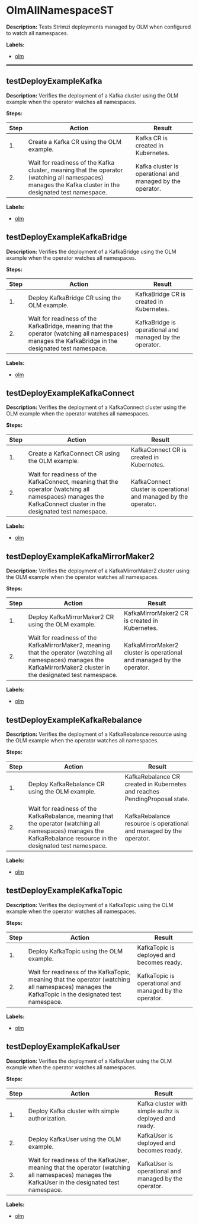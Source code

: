 # OlmAllNamespaceST

**Description:** Tests Strimzi deployments managed by OLM when configured to watch all namespaces.

**Labels:**

* [olm](labels/olm.md)

<hr style="border:1px solid">

## testDeployExampleKafka

**Description:** Verifies the deployment of a Kafka cluster using the OLM example when the operator watches all namespaces.

**Steps:**

| Step | Action | Result |
| - | - | - |
| 1. | Create a Kafka CR using the OLM example. | Kafka CR is created in Kubernetes. |
| 2. | Wait for readiness of the Kafka cluster, meaning that the operator (watching all namespaces) manages the Kafka cluster in the designated test namespace. | Kafka cluster is operational and managed by the operator. |

**Labels:**

* [olm](labels/olm.md)


## testDeployExampleKafkaBridge

**Description:** Verifies the deployment of a KafkaBridge using the OLM example when the operator watches all namespaces.

**Steps:**

| Step | Action | Result |
| - | - | - |
| 1. | Deploy KafkaBridge CR using the OLM example. | KafkaBridge CR is created in Kubernetes. |
| 2. | Wait for readiness of the KafkaBridge, meaning that the operator (watching all namespaces) manages the KafkaBridge in the designated test namespace. | KafkaBridge is operational and managed by the operator. |

**Labels:**

* [olm](labels/olm.md)


## testDeployExampleKafkaConnect

**Description:** Verifies the deployment of a KafkaConnect cluster using the OLM example when the operator watches all namespaces.

**Steps:**

| Step | Action | Result |
| - | - | - |
| 1. | Create a KafkaConnect CR using the OLM example. | KafkaConnect CR is created in Kubernetes. |
| 2. | Wait for readiness of the KafkaConnect, meaning that the operator (watching all namespaces) manages the KafkaConnect cluster in the designated test namespace. | KafkaConnect cluster is operational and managed by the operator. |

**Labels:**

* [olm](labels/olm.md)


## testDeployExampleKafkaMirrorMaker2

**Description:** Verifies the deployment of a KafkaMirrorMaker2 cluster using the OLM example when the operator watches all namespaces.

**Steps:**

| Step | Action | Result |
| - | - | - |
| 1. | Deploy KafkaMirrorMaker2 CR using the OLM example. | KafkaMirrorMaker2 CR is created in Kubernetes. |
| 2. | Wait for readiness of the KafkaMirrorMaker2, meaning that the operator (watching all namespaces) manages the KafkaMirrorMaker2 cluster in the designated test namespace. | KafkaMirrorMaker2 cluster is operational and managed by the operator. |

**Labels:**

* [olm](labels/olm.md)


## testDeployExampleKafkaRebalance

**Description:** Verifies the deployment of a KafkaRebalance resource using the OLM example when the operator watches all namespaces.

**Steps:**

| Step | Action | Result |
| - | - | - |
| 1. | Deploy KafkaRebalance CR using the OLM example. | KafkaRebalance CR created in Kubernetes and reaches PendingProposal state. |
| 2. | Wait for readiness of the KafkaRebalance, meaning that the operator (watching all namespaces) manages the KafkaRebalance resource in the designated test namespace. | KafkaRebalance resource is operational and managed by the operator. |

**Labels:**

* [olm](labels/olm.md)


## testDeployExampleKafkaTopic

**Description:** Verifies the deployment of a KafkaTopic using the OLM example when the operator watches all namespaces.

**Steps:**

| Step | Action | Result |
| - | - | - |
| 1. | Deploy KafkaTopic using the OLM example. | KafkaTopic is deployed and becomes ready. |
| 2. | Wait for readiness of the KafkaTopic, meaning that the operator (watching all namespaces) manages the KafkaTopic in the designated test namespace. | KafkaTopic is operational and managed by the operator. |

**Labels:**

* [olm](labels/olm.md)


## testDeployExampleKafkaUser

**Description:** Verifies the deployment of a KafkaUser using the OLM example when the operator watches all namespaces.

**Steps:**

| Step | Action | Result |
| - | - | - |
| 1. | Deploy Kafka cluster with simple authorization. | Kafka cluster with simple authz is deployed and ready. |
| 2. | Deploy KafkaUser using the OLM example. | KafkaUser is deployed and becomes ready. |
| 3. | Wait for readiness of the KafkaUser, meaning that the operator (watching all namespaces) manages the KafkaUser in the designated test namespace. | KafkaUser is operational and managed by the operator. |

**Labels:**

* [olm](labels/olm.md)

